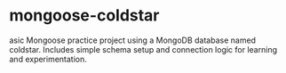 # mongoose-coldstar
asic Mongoose practice project using a MongoDB database named coldstar. Includes simple schema setup and connection logic for learning and experimentation.
